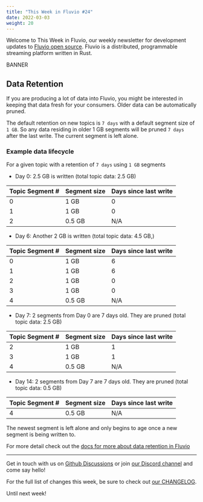 ```yaml
---
title: "This Week in Fluvio #24"
date: 2022-03-03
weight: 20
---
```

Welcome to This Week in Fluvio, our weekly newsletter
for development updates to [Fluvio open source]. Fluvio is a distributed,
programmable streaming platform written in Rust.

BANNER

## Data Retention

If you are producing a lot of data into Fluvio, you might be interested in keeping that data fresh for your consumers. Older data can be automatically pruned.

The default retention on new topics is `7 days` with a default segment size of `1 GB`. So any data residing in older 1 GB segments will be pruned `7 days` after the last write. The current segment is left alone.

### Example data lifecycle

For a given topic with a retention of `7 days` using `1 GB` segments

* Day 0: 2.5 GB is written (total topic data: 2.5 GB)

| Topic Segment # | Segment size | Days since last write |
|-----------------|--------------|-----------------------|
| 0               | 1 GB         | 0                     |
| 1               | 1 GB         | 0                     |
| 2               | 0.5 GB       | N/A                   |

* Day 6: Another 2 GB is written (total topic data: 4.5 GB,)

| Topic Segment # | Segment size | Days since last write |
|-----------------|--------------|-----------------------|
| 0               | 1 GB         | 6                     |
| 1               | 1 GB         | 6                     |
| 2               | 1 GB         | 0                     |
| 3               | 1 GB         | 0                     |
| 4               | 0.5 GB       | N/A                   |

* Day 7: 2 segments from Day 0 are 7 days old. They are pruned (total topic data: 2.5 GB)

| Topic Segment # | Segment size | Days since last write |
|-----------------|--------------|-----------------------|
| 2               | 1 GB         | 1                     |
| 3               | 1 GB         | 1                     |
| 4               | 0.5 GB       | N/A                   |

* Day 14: 2 segments from Day 7 are 7 days old. They are pruned (total topic data: 0.5 GB)

| Topic Segment # | Segment size | Days since last write |
|-----------------|--------------|-----------------------|
| 4               | 0.5 GB       | N/A                   |

The newest segment is left alone and only begins to age once a new segment is being written to.


For more detail check out the [docs for more about data retention in Fluvio](/docs/operations/retention)

---

Get in touch with us on [Github Discussions] or join [our Discord channel] and come say hello!

For the full list of changes this week, be sure to check out [our CHANGELOG].

Until next week!

[Fluvio open source]: https://github.com/infinyon/fluvio
[our CHANGELOG]: https://github.com/infinyon/fluvio/blob/master/CHANGELOG.md
[our Discord channel]: https://discordapp.com/invite/bBG2dTz
[Github Discussions]: https://github.com/infinyon/fluvio/discussions
